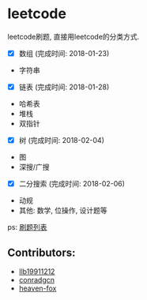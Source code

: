 # leetcode
leetcode刷题, 直接用leetcode的分类方式.

- [x] 数组 (完成时间: 2018-01-23)
-  字符串
- [x] 链表 (完成时间: 2018-01-28) 
-  哈希表
-  堆栈
-  双指针
- [x] 树 (完成时间: 2018-02-04)
-  图
-  深搜/广搜
- [x] 二分搜索 (完成时间: 2018-02-06)
-  动规
-  其他: 数学, 位操作, 设计题等

ps: [刷题列表](ProblemsList.md)

## Contributors: 

-  [llb19911212](https://github.com/llb19911212)
-  [conradgcn](https://github.com/conradgcn)
-  [heaven-fox](https://github.com/heaven-fox)
